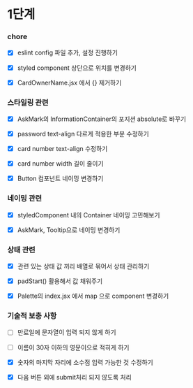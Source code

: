 # 1단계

### chore

- [x] eslint config 파일 추가, 설정 진행하기

- [x] styled component 상단으로 위치를 변경하기

- [x] CardOwnerName.jsx 에서 {} 제거하기

### 스타일링 관련

- [x] AskMark의 InformationContainer의 포지션 absolute로 바꾸기

- [x] password text-align 다르게 적용한 부분 수정하기

- [x] card number text-align 수정하기

- [x] card number width 길이 줄이기

- [x] Button 컴포넌트 네이밍 변경하기

### 네이밍 관련

- [x] styledComponent 내의 Container 네이밍 고민해보기

- [x] AskMark, Tooltip으로 네이밍 변경하기

### 상태 관련

- [x] 관련 있는 상태 값 끼리 배열로 묶어서 상태 관리하기

- [x] padStart() 활용해서 값 채워주기

- [x] Palette의 index.jsx 에서 map 으로 component 변경하기

### 기술적 보충 사항

- [ ] 만료일에 문자열이 입력 되지 않게 하기

- [ ] 이름이 30자 이하의 영문이으로 적히게 하기

- [x] 숫자의 마지막 자리에 소수점 입력 가능한 것 수정하기

- [x] 다음 버튼 외에 submit처리 되지 않도록 처리
